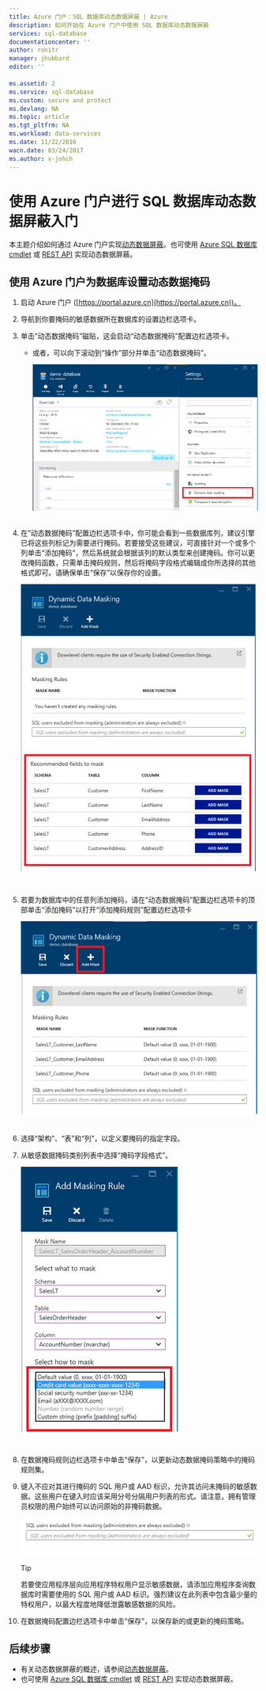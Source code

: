 ```yaml
---
title: Azure 门户：SQL 数据库动态数据屏蔽 | Azure
description: 如何开始在 Azure 门户中使用 SQL 数据库动态数据屏蔽
services: sql-database
documentationcenter: ''
author: ronitr
manager: jhubbard
editor: ''

ms.assetid: 2
ms.service: sql-database
ms.custom: secure and protect
ms.devlang: NA
ms.topic: article
ms.tgt_pltfrm: NA
ms.workload: data-services
ms.date: 11/22/2016
wacn.date: 03/24/2017
ms.author: v-johch
---
```


# 使用 Azure 门户进行 SQL 数据库动态数据屏蔽入门

本主题介绍如何通过 Azure 门户实现[动态数据屏蔽](./sql-database-dynamic-data-masking-get-started.md)。也可使用 [Azure SQL 数据库 cmdlet](https://msdn.microsoft.com/zh-cn/library/azure/mt574084.aspx) 或 [REST API](https://msdn.microsoft.com/zh-cn/library/dn505719.aspx) 实现动态数据屏蔽。

## 使用 Azure 门户为数据库设置动态数据掩码
1. 启动 Azure 门户 ([https://portal.azure.cn](https://portal.azure.cn))。
2. 导航到你要掩码的敏感数据所在数据库的设置边栏选项卡。
3. 单击“动态数据掩码”磁贴，这会启动“动态数据掩码”配置边栏选项卡。

   * 或者，可以向下滚动到“操作”部分并单击“动态数据掩码”。

     ![导航窗格](./media/sql-database-dynamic-data-masking-get-started/4_ddm_settings_tile.png)<br/><br/>
4. 在“动态数据掩码”配置边栏选项卡中，你可能会看到一些数据库列，建议引擎已将这些列标记为需要进行掩码。若要接受这些建议，可直接针对一个或多个列单击“添加掩码”，然后系统就会根据该列的默认类型来创建掩码。你可以更改掩码函数，只需单击掩码规则，然后将掩码字段格式编辑成你所选择的其他格式即可。请确保单击“保存”以保存你的设置。

    ![导航窗格](./media/sql-database-dynamic-data-masking-get-started/5_ddm_recommendations.png)<br/><br/>
5. 若要为数据库中的任意列添加掩码，请在“动态数据掩码”配置边栏选项卡的顶部单击“添加掩码”以打开“添加掩码规则”配置边栏选项卡

    ![导航窗格](./media/sql-database-dynamic-data-masking-get-started/6_ddm_add_mask.png)<br/><br/>
6. 选择“架构”、“表”和“列”，以定义要掩码的指定字段。
7. 从敏感数据掩码类别列表中选择“掩码字段格式”。

    ![导航窗格](./media/sql-database-dynamic-data-masking-get-started/7_ddm_mask_field_format.png)<br/><br/>
8. 在数据掩码规则边栏选项卡中单击“保存”，以更新动态数据掩码策略中的掩码规则集。
9. 键入不应对其进行掩码的 SQL 用户或 AAD 标识，允许其访问未掩码的敏感数据。这些用户在键入时应该采用分号分隔用户列表的形式。请注意，拥有管理员权限的用户始终可以访问原始的非掩码数据。

    ![导航窗格](./media/sql-database-dynamic-data-masking-get-started/8_ddm_excluded_users.png)

    > [!TIP]
    若要使应用程序层向应用程序特权用户显示敏感数据，请添加应用程序查询数据库时需要使用的 SQL 用户或 AAD 标识。强烈建议在此列表中包含最少量的特权用户，以最大程度地降低泄露敏感数据的风险。
    > 

10. 在数据掩码配置边栏选项卡中单击“保存”，以保存新的或更新的掩码策略。

## 后续步骤

* 有关动态数据屏蔽的概述，请参阅[动态数据屏蔽](./sql-database-dynamic-data-masking-get-started.md)。
* 也可使用 [Azure SQL 数据库 cmdlet](https://msdn.microsoft.com/zh-cn/library/azure/mt574084.aspx) 或 [REST API](https://msdn.microsoft.com/zh-cn/library/dn505719.aspx) 实现动态数据屏蔽。

<!---HONumber=Mooncake_0320_2017-->
<!--Update_Description: simplify content structure, introduce Ibiza portal steps-->